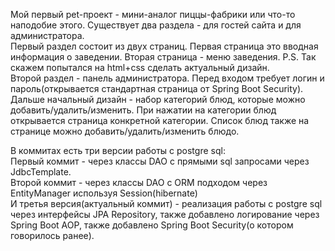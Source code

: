 

Мой первый pet-проект - мини-аналог пиццы-фабрики или что-то наподобие этого. Существует два раздела - для гостей сайта и для администратора.</br>
Первый раздел состоит из двух страниц. Первая страница это вводная информация о заведении. Вторая страница - меню заведения. Р.S. Так скажем попытался на html+css сделать актуальный дизайн.</br>
Второй раздел - панель администратора. Перед входом требует логин и пароль(открывается стандартная страница от Spring Boot Security). Дальше начальный дизайн - набор категорий блюд, которые можно добавить/удалить/изменить. При нажатии на категории блюд открывается страница конкретной категории. Список блюд также на странице можно добавить/удалить/изменить блюдо.</br>

В коммитах есть три версии работы с postgre sql:</br>
Первый коммит - через классы DAO с прямыми sql запросами через JdbcTemplate.</br>
Второй коммит - через классы DAO с ORM подходом через EntityManager используя Session(hibernate)</br>
И третья версия(актуальный коммит) - реализация работы с postgre sql через интерфейсы JPA Repository, также добавлено логирование через Spring Boot AOP, также добавлено Spring Boot Security(о котором говорилось ранее).

